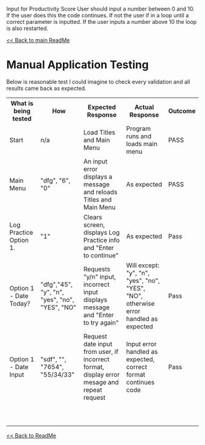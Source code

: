 
Input for Productivity Score
User should input a number between 0 and 10. If the user does this the code continues. If not the user if in a loop until a correct parameter is inputted. If the user inputs a number above 10 the loop is also restarted.

[<< Back to main ReadMe](README.md)

# Manual Application Testing

Below is reasonable test I could imagine to check every validation and all results came back as expected.

<table>
  <tr>
    <th>What is being tested</th>
    <th>How</th>
    <th>Expected Response</th>
    <th>Actual Response</th>
    <th>Outcome</th>
  </tr>
  <tr>
    <td>Start</td>
    <td>n/a</td>
    <td>Load Titles and Main Menu</td>
    <td>Program runs and loads main menu</td>
    <td>PASS</td>
  </tr>
  <tr>
    <td>Main Menu</td>
    <td>"dfg", "6", "0"</td>
    <td>An input error displays a message and reloads Titles and Main Menu</td>
    <td>As expected</td>
    <td>PASS</td>
  </tr>
  <tr>
    <td>Log Practice Option 1.</td>
    <td>"1"</td>
    <td>Clears screen, displays Log Practice info and "Enter to continue"</td>
    <td>As expected</td>
    <td>Pass</td>
    </tr>
  <tr>
    <td>Option 1 - Date Today?</td>
    <td>"dfg","45", "y", "n", "yes", "no", "YES", "NO"</td>
    <td>Requests "y/n" input, incorrect input displays message and "Enter to try again"</td>
    <td>Will except: "y", "n", "yes", "no", "YES", "NO", otherwise error handled as expected</td>
    <td>Pass</td>
  </tr><tr>
    <td>Option 1 - Date Input</td>
    <td>"sdf", "", "7654", "55/34/33"</td>
    <td>Request date input from user, if incorrect format, display error mesage and repeat request</td>
    <td>Input error handled as expected, correct format continues code</td>
    <td>Pass</td>
    <tr><tr>
    <td></td>
    <td></td>
    <td></td>
    <td></td>
    <td></td>
    </tr><tr>
    <td></td>
    <td></td>
    <td></td>
    <td></td>
    <td></td>
    </tr><tr>
    <td></td>
    <td></td>
    <td></td>
    <td></td>
    <td></td>
    </tr><tr>
    <td></td>
    <td></td>
    <td></td>
    <td></td>
    <td></td>
    </tr><tr>
    <td></td>
    <td></td>
    <td></td>
    <td></td>
    <td></td>
    </tr><tr>
    <td></td>
    <td></td>
    <td></td>
    <td></td>
    <td></td>
    </tr><tr>
    <td></td>
    <td></td>
    <td></td>
    <td></td>
    <td></td>
    </tr><tr>
    <td></td>
    <td></td>
    <td></td>
    <td></td>
    <td></td>
    </tr><tr>
    <td></td>
    <td></td>
    <td></td>
    <td></td>
    <td></td>
    </tr><tr>
    <td></td>
    <td></td>
    <td></td>
    <td></td>
    <td></td>
    </tr>
</table>

[<< Back to ReadMe](README.md)